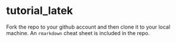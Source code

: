 
# tutorial_latek

Fork the repo to your github account and then clone it to your local machine.  An `rmarkdown` cheat sheet is included in the repo.
